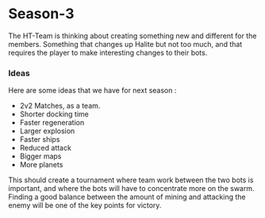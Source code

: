 # Season-3

The HT-Team is thinking about creating something new and different
for the members. Something that changes up Halite but not too much,
and that requires the player to make interesting changes to their
bots.

### Ideas

Here are some ideas that we have for next season :

- 2v2 Matches, as a team.
- Shorter docking time
- Faster regeneration
- Larger explosion
- Faster ships
- Reduced attack
- Bigger maps
- More planets

This should create a tournament where team work between the two bots
is important, and where the bots will have to concentrate more on the
swarm. Finding a good balance between the amount of mining and attacking
the enemy will be one of the key points for victory.
